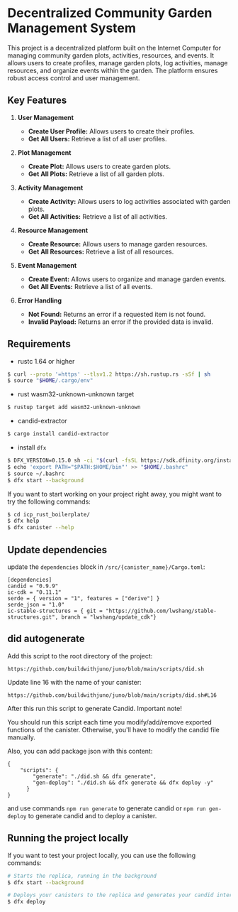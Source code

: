 # Decentralized Community Garden Management System

This project is a decentralized platform built on the Internet Computer for managing community garden plots, activities, resources, and events. It allows users to create profiles, manage garden plots, log activities, manage resources, and organize events within the garden. The platform ensures robust access control and user management.

## Key Features

1. **User Management**
   - **Create User Profile:** Allows users to create their profiles.
   - **Get All Users:** Retrieve a list of all user profiles.

2. **Plot Management**
   - **Create Plot:** Allows users to create garden plots.
   - **Get All Plots:** Retrieve a list of all garden plots.

3. **Activity Management**
   - **Create Activity:** Allows users to log activities associated with garden plots.
   - **Get All Activities:** Retrieve a list of all activities.

4. **Resource Management**
   - **Create Resource:** Allows users to manage garden resources.
   - **Get All Resources:** Retrieve a list of all resources.

5. **Event Management**
   - **Create Event:** Allows users to organize and manage garden events.
   - **Get All Events:** Retrieve a list of all events.

6. **Error Handling**
   - **Not Found:** Returns an error if a requested item is not found.
   - **Invalid Payload:** Returns an error if the provided data is invalid.


## Requirements
* rustc 1.64 or higher
```bash
$ curl --proto '=https' --tlsv1.2 https://sh.rustup.rs -sSf | sh
$ source "$HOME/.cargo/env"
```
* rust wasm32-unknown-unknown target
```bash
$ rustup target add wasm32-unknown-unknown
```
* candid-extractor
```bash
$ cargo install candid-extractor
```
* install `dfx`
```bash
$ DFX_VERSION=0.15.0 sh -ci "$(curl -fsSL https://sdk.dfinity.org/install.sh)"
$ echo 'export PATH="$PATH:$HOME/bin"' >> "$HOME/.bashrc"
$ source ~/.bashrc
$ dfx start --background
```

If you want to start working on your project right away, you might want to try the following commands:

```bash
$ cd icp_rust_boilerplate/
$ dfx help
$ dfx canister --help
```

## Update dependencies

update the `dependencies` block in `/src/{canister_name}/Cargo.toml`:
```
[dependencies]
candid = "0.9.9"
ic-cdk = "0.11.1"
serde = { version = "1", features = ["derive"] }
serde_json = "1.0"
ic-stable-structures = { git = "https://github.com/lwshang/stable-structures.git", branch = "lwshang/update_cdk"}
```

## did autogenerate

Add this script to the root directory of the project:
```
https://github.com/buildwithjuno/juno/blob/main/scripts/did.sh
```

Update line 16 with the name of your canister:
```
https://github.com/buildwithjuno/juno/blob/main/scripts/did.sh#L16
```

After this run this script to generate Candid.
Important note!

You should run this script each time you modify/add/remove exported functions of the canister.
Otherwise, you'll have to modify the candid file manually.

Also, you can add package json with this content:
```
{
    "scripts": {
        "generate": "./did.sh && dfx generate",
        "gen-deploy": "./did.sh && dfx generate && dfx deploy -y"
      }
}
```

and use commands `npm run generate` to generate candid or `npm run gen-deploy` to generate candid and to deploy a canister.

## Running the project locally

If you want to test your project locally, you can use the following commands:

```bash
# Starts the replica, running in the background
$ dfx start --background

# Deploys your canisters to the replica and generates your candid interface
$ dfx deploy
```